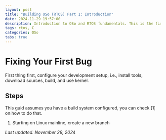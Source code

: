```yaml
---
layout: post
title: "Building OSo (RTOS) Part 1: Introduction"
date: 2024-11-29 19:57:00
description: Introduction to OSo and RTOS fundamentals. This is the first post about my journey creating a Real-Time Operating System from scratch.
tags: rtos, C
categories: OSo
tabs: true
---
```


# Fixing Your First Bug

First thing first, configure your development setup, i.e., install tools,
download sources, build, and use kernel.

## Steps

This guid assumes you have a build system configured, you can check [1] on how to do that.

1. Starting on Linux mainline, create a new branch

_Last updated: November 29, 2024_
